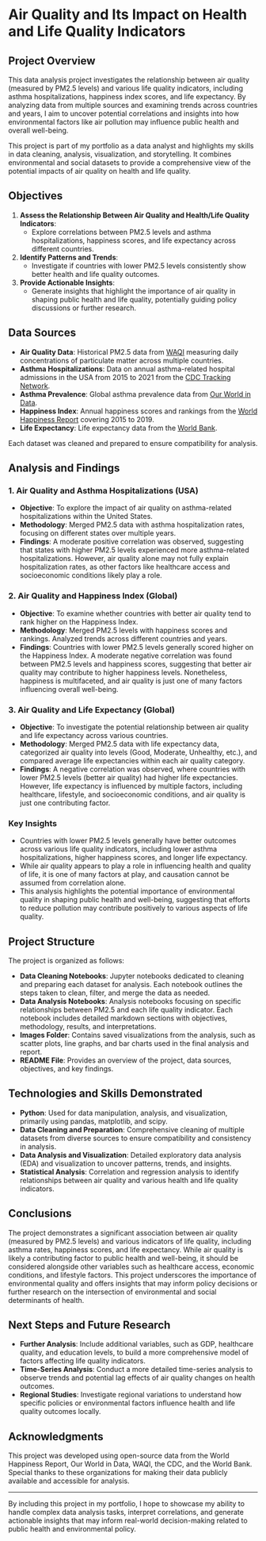 # Air Quality and Its Impact on Health and Life Quality Indicators

## Project Overview
This data analysis project investigates the relationship between air quality (measured by PM2.5 levels) and various life quality indicators, including asthma hospitalizations, happiness index scores, and life expectancy. By analyzing data from multiple sources and examining trends across countries and years, I aim to uncover potential correlations and insights into how environmental factors like air pollution may influence public health and overall well-being.

This project is part of my portfolio as a data analyst and highlights my skills in data cleaning, analysis, visualization, and storytelling. It combines environmental and social datasets to provide a comprehensive view of the potential impacts of air quality on health and life quality.

## Objectives
1. **Assess the Relationship Between Air Quality and Health/Life Quality Indicators**:
   - Explore correlations between PM2.5 levels and asthma hospitalizations, happiness scores, and life expectancy across different countries.
2. **Identify Patterns and Trends**:
   - Investigate if countries with lower PM2.5 levels consistently show better health and life quality outcomes.
3. **Provide Actionable Insights**:
   - Generate insights that highlight the importance of air quality in shaping public health and life quality, potentially guiding policy discussions or further research.

## Data Sources
- **Air Quality Data**: Historical PM2.5 data from [WAQI](https://waqi.info/) measuring daily concentrations of particulate matter across multiple countries.
- **Asthma Hospitalizations**: Data on annual asthma-related hospital admissions in the USA from 2015 to 2021 from the [CDC Tracking Network](https://ephtracking.cdc.gov/).
- **Asthma Prevalence**: Global asthma prevalence data from [Our World in Data](https://ourworldindata.org).
- **Happiness Index**: Annual happiness scores and rankings from the [World Happiness Report](https://worldhappiness.report) covering 2015 to 2019.
- **Life Expectancy**: Life expectancy data from the [World Bank](https://databank.worldbank.org/source/world-development-indicators).

Each dataset was cleaned and prepared to ensure compatibility for analysis.

## Analysis and Findings

### 1. Air Quality and Asthma Hospitalizations (USA)
- **Objective**: To explore the impact of air quality on asthma-related hospitalizations within the United States.
- **Methodology**: Merged PM2.5 data with asthma hospitalization rates, focusing on different states over multiple years.
- **Findings**: A moderate positive correlation was observed, suggesting that states with higher PM2.5 levels experienced more asthma-related hospitalizations. However, air quality alone may not fully explain hospitalization rates, as other factors like healthcare access and socioeconomic conditions likely play a role.

### 2. Air Quality and Happiness Index (Global)
- **Objective**: To examine whether countries with better air quality tend to rank higher on the Happiness Index.
- **Methodology**: Merged PM2.5 levels with happiness scores and rankings. Analyzed trends across different countries and years.
- **Findings**: Countries with lower PM2.5 levels generally scored higher on the Happiness Index. A moderate negative correlation was found between PM2.5 levels and happiness scores, suggesting that better air quality may contribute to higher happiness levels. Nonetheless, happiness is multifaceted, and air quality is just one of many factors influencing overall well-being.

### 3. Air Quality and Life Expectancy (Global)
- **Objective**: To investigate the potential relationship between air quality and life expectancy across various countries.
- **Methodology**: Merged PM2.5 data with life expectancy data, categorized air quality into levels (Good, Moderate, Unhealthy, etc.), and compared average life expectancies within each air quality category.
- **Findings**: A negative correlation was observed, where countries with lower PM2.5 levels (better air quality) had higher life expectancies. However, life expectancy is influenced by multiple factors, including healthcare, lifestyle, and socioeconomic conditions, and air quality is just one contributing factor.

### Key Insights
- Countries with lower PM2.5 levels generally have better outcomes across various life quality indicators, including lower asthma hospitalizations, higher happiness scores, and longer life expectancy.
- While air quality appears to play a role in influencing health and quality of life, it is one of many factors at play, and causation cannot be assumed from correlation alone.
- This analysis highlights the potential importance of environmental quality in shaping public health and well-being, suggesting that efforts to reduce pollution may contribute positively to various aspects of life quality.

## Project Structure

The project is organized as follows:
- **Data Cleaning Notebooks**: Jupyter notebooks dedicated to cleaning and preparing each dataset for analysis. Each notebook outlines the steps taken to clean, filter, and merge the data as needed.
- **Data Analysis Notebooks**: Analysis notebooks focusing on specific relationships between PM2.5 and each life quality indicator. Each notebook includes detailed markdown sections with objectives, methodology, results, and interpretations.
- **Images Folder**: Contains saved visualizations from the analysis, such as scatter plots, line graphs, and bar charts used in the final analysis and report.
- **README File**: Provides an overview of the project, data sources, objectives, and key findings.

## Technologies and Skills Demonstrated
- **Python**: Used for data manipulation, analysis, and visualization, primarily using pandas, matplotlib, and scipy.
- **Data Cleaning and Preparation**: Comprehensive cleaning of multiple datasets from diverse sources to ensure compatibility and consistency in analysis.
- **Data Analysis and Visualization**: Detailed exploratory data analysis (EDA) and visualization to uncover patterns, trends, and insights.
- **Statistical Analysis**: Correlation and regression analysis to identify relationships between air quality and various health and life quality indicators.

## Conclusions
The project demonstrates a significant association between air quality (measured by PM2.5 levels) and various indicators of life quality, including asthma rates, happiness scores, and life expectancy. While air quality is likely a contributing factor to public health and well-being, it should be considered alongside other variables such as healthcare access, economic conditions, and lifestyle factors. This project underscores the importance of environmental quality and offers insights that may inform policy decisions or further research on the intersection of environmental and social determinants of health.

## Next Steps and Future Research
- **Further Analysis**: Include additional variables, such as GDP, healthcare quality, and education levels, to build a more comprehensive model of factors affecting life quality indicators.
- **Time-Series Analysis**: Conduct a more detailed time-series analysis to observe trends and potential lag effects of air quality changes on health outcomes.
- **Regional Studies**: Investigate regional variations to understand how specific policies or environmental factors influence health and life quality outcomes locally.

## Acknowledgments
This project was developed using open-source data from the World Happiness Report, Our World in Data, WAQI, the CDC, and the World Bank. Special thanks to these organizations for making their data publicly available and accessible for analysis.

---

By including this project in my portfolio, I hope to showcase my ability to handle complex data analysis tasks, interpret correlations, and generate actionable insights that may inform real-world decision-making related to public health and environmental policy.

